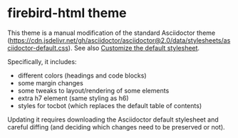 firebird-html theme
===================

This theme is a manual modification of the standard Asciidoctor theme (<https://cdn.jsdelivr.net/gh/asciidoctor/asciidoctor@2.0/data/stylesheets/asciidoctor-default.css>). See also [Customize the default stylesheet](https://docs.asciidoctor.org/asciidoctor/latest/html-backend/default-stylesheet/#customize-the-default-stylesheet).

Specifically, it includes: 

- different colors (headings and code blocks)
- some margin changes
- some tweaks to layout/rendering of some elements
- extra h7 element (same styling as h6)
- styles for tocbot (which replaces the default table of contents)

Updating it requires downloading the Asciidoctor default stylesheet and careful diffing (and deciding which changes need to be preserved or not).
